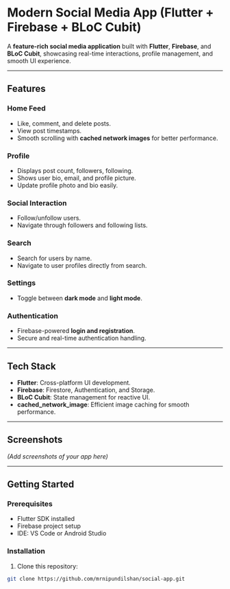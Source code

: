 # Modern Social Media App (Flutter + Firebase + BLoC Cubit)

A **feature-rich social media application** built with **Flutter**, **Firebase**, and **BLoC Cubit**, showcasing real-time interactions, profile management, and smooth UI experience.

---

## Features

### Home Feed
- Like, comment, and delete posts.
- View post timestamps.
- Smooth scrolling with **cached network images** for better performance.

### Profile
- Displays post count, followers, following.
- Shows user bio, email, and profile picture.
- Update profile photo and bio easily.

### Social Interaction
- Follow/unfollow users.
- Navigate through followers and following lists.

### Search
- Search for users by name.
- Navigate to user profiles directly from search.

### Settings
- Toggle between **dark mode** and **light mode**.

### Authentication
- Firebase-powered **login and registration**.
- Secure and real-time authentication handling.

---

## Tech Stack
- **Flutter**: Cross-platform UI development.
- **Firebase**: Firestore, Authentication, and Storage.
- **BLoC Cubit**: State management for reactive UI.
- **cached_network_image**: Efficient image caching for smooth performance.

---

## Screenshots

*(Add screenshots of your app here)*

---

## Getting Started

### Prerequisites
- Flutter SDK installed
- Firebase project setup
- IDE: VS Code or Android Studio

### Installation
1. Clone this repository:
```bash
git clone https://github.com/mrnipundilshan/social-app.git
